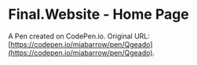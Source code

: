 # Final.Website - Home Page

A Pen created on CodePen.io. Original URL: [https://codepen.io/miabarrow/pen/Qgeado](https://codepen.io/miabarrow/pen/Qgeado).

